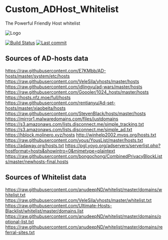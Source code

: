 # Custom_ADHost_Whitelist
The Powerful Friendly Host whitelist 

![Logo](https://raw.githubusercontent.com/neodevpro/no-pizza/master/assets/logo.png)

[![Build Status](https://img.shields.io/github/workflow/status/neodevpro/Custom_ADHost_Whitelist/CI/master)](https://github.com/neodevpro/Custom_ADHost_Whitelist/actions?workflow=CI)
[![Last commit](https://img.shields.io/github/last-commit/neodevpro/Custom_ADHost_Whitelist.svg)](https://github.com/neodevpro/Custom_ADHost_Whitelist/commit/master)

## Sources of AD-hosts data 
https://raw.githubusercontent.com/E7KMbb/AD-hosts/master/system/etc/hosts
https://raw.githubusercontent.com/VeleSila/yhosts/master/hosts
https://raw.githubusercontent.com/jdlingyu/ad-wars/master/hosts
https://raw.githubusercontent.com/Goooler/1024_hosts/master/hosts
https://hosts.nfz.moe/full/hosts
https://raw.githubusercontent.com/rentianyu/Ad-set-hosts/master/xiaobeita/hosts
https://raw.githubusercontent.com/StevenBlack/hosts/master/hosts
https://mirror1.malwaredomains.com/files/justdomains 
https://s3.amazonaws.com/lists.disconnect.me/simple_tracking.txt
https://s3.amazonaws.com/lists.disconnect.me/simple_ad.txt
https://hblock.molinero.xyz/hosts
http://winhelp2002.mvps.org/hosts.txt
https://raw.githubusercontent.com/yous/YousList/master/hosts.txt
https://adaway.org/hosts.txt
https://pgl.yoyo.org/adservers/serverlist.php?hostformat=hosts&showintro=0&mimetype=plaintext
https://raw.githubusercontent.com/bongochong/CombinedPrivacyBlockLists/master/newhosts-final.hosts

## Sources of Whitelist data 
https://raw.githubusercontent.com/anudeepND/whitelist/master/domains/whitelist.txt
https://raw.githubusercontent.com/VeleSila/yhosts/master/whitelist.txt
https://raw.githubusercontent.com/Ultimate-Hosts-Blacklist/whitelist/master/domains.list
https://raw.githubusercontent.com/anudeepND/whitelist/master/domains/optional-list.txt
https://raw.githubusercontent.com/anudeepND/whitelist/master/domains/referral-sites.txt

